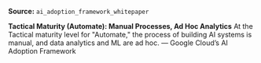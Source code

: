 **Source:** `ai_adoption_framework_whitepaper`

**Tactical Maturity (Automate): Manual Processes, Ad Hoc Analytics**
At the Tactical maturity level for "Automate," the process of building AI systems is manual, and data analytics and ML are ad hoc. — Google Cloud’s AI Adoption Framework
